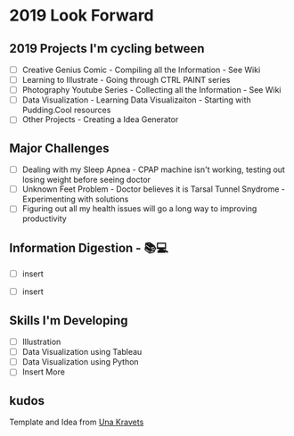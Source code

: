 # 2019 Look Forward

## 2019 Projects I'm cycling between
- [ ] Creative Genius Comic - Compiling all the Information - See Wiki
- [ ] Learning to Illustrate - Going through CTRL PAINT series
- [ ] Photography Youtube Series - Collecting all the Information - See Wiki
- [ ] Data Visualization - Learning Data Visualizaiton - Starting with Pudding.Cool resources
- [ ] Other Projects - Creating a Idea Generator

## Major Challenges 
- [ ] Dealing with my Sleep Apnea - CPAP machine isn't working, testing out losing weight before seeing doctor
- [ ] Unknown Feet Problem - Doctor believes it is Tarsal Tunnel Snydrome - Experimenting with solutions
- [ ] Figuring out all my health issues will go a long way to improving productivity

## Information Digestion - :books::computer:
- [ ] insert
- [ ] insert


## Skills I'm Developing
- [ ] Illustration
- [ ] Data Visualization using Tableau 
- [ ] Data Visualization using Python
- [ ] Insert More

## kudos
Template and Idea from [Una Kravets](https://github.com/una)

